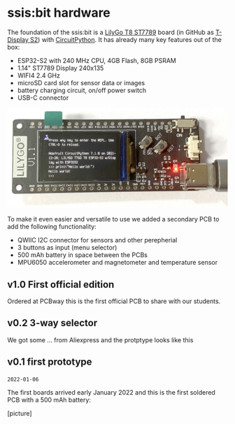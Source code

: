 # ssis:bit hardware

The foundation of the ssis:bit is a [LilyGo T8 ST7789](https://circuitpython.org/board/lilygo_ttgo_t8_s2_st7789/) board (in GitHub as [T-Display S2](https://github.com/Xinyuan-LilyGO/LilyGo-T-Display-S2)) with [CircuitPython](https://circuitpython.org/). It has already many key features out of the box:

- ESP32-S2 with 240 MHz CPU, 4GB Flash, 8GB PSRAM
- 1.14" ST7789 Display 240x135
- WIFI4 2.4 GHz
- microSD card slot for sensor data or images
- battery charging circuit, on/off power switch
- USB-C connector

![T8 running CircuitPython](ssis.bit_2022-01-06.jpg)

To make it even easier and versatile to use we added a secondary PCB to add the following functionality:

- QWIIC I2C connector for sensors and other perepherial 
- 3 buttons as input (menu selector)
- 500 mAh battery in space between the PCBs
- MPU6050 accelerometer and magnetometer and temperature sensor

## v1.0 First official edition

Ordered at PCBway this is the first official PCB to share with our students.

## v0.2 3-way selector

We got some ... from Aliexpress and the protptype looks like this

## v0.1 first prototype

`2022-01-06`

The first boards arrived early January 2022 and this is the first soldered PCB with a 500 mAh battery:

\[picture\]
